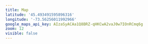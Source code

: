 ```yaml
---
title: Map
latitude: '45.493491595896316'
longitude: '-73.56256011992966'
google_maps_api_key: AIzaSyACAa1Q8BRZ-qHKCwA2vaJ0w7IOnRCmq6g
zoom: 12
visible: false
---
```


